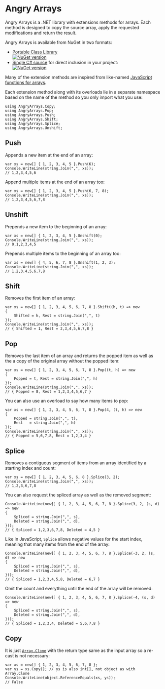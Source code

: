 # Angry Arrays

Angry Arrays is a .NET library with extensions methods for arrays. Each method
is designed to copy the source array, apply the requested modifications and
return the result.

Angry Arrays is available from NuGet in two formats:

  * [Portable Class Library][pclpkg]  
    [![NuGet version](https://badge.fury.io/nu/AngryArrays.svg)](http://badge.fury.io/nu/AngryArrays)
  * [Single C# source][srcpkg] for direct inclusion in your project:  
    [![NuGet version](https://badge.fury.io/nu/AngryArrays.Source.svg)](http://badge.fury.io/nu/AngryArrays.Source)

Many of the extension methods are inspired from like-named [JavaScript
functions for arrays][jsarray].

Each extension method along with its overloads lie in a separate namespace
based on the name of the method so you only import what you use:

    using AngryArrays.Copy;
    using AngryArrays.Pop;
    using AngryArrays.Push;
    using AngryArrays.Shift;
    using AngryArrays.Splice;
    using AngryArrays.Unshift;


## Push

Appends a new item at the end of an array:

    var xs = new[] { 1, 2, 3, 4, 5 }.Push(6);
    Console.WriteLine(string.Join(",", xs));
    // 1,2,3,4,5,6


Append multiple items at the end of an array too:

    var xs = new[] { 1, 2, 3, 4, 5 }.Push(6, 7, 8);
    Console.WriteLine(string.Join(",", xs));
    // 1,2,3,4,5,6,7,8

## Unshift

Prepends a new item to the beginning of an array:

    var xs = new[] { 1, 2, 3, 4, 5 }.Unshift(0);
    Console.WriteLine(string.Join(",", xs));
    // 0,1,2,3,4,5


Prepends multiple items to the beginning of an array too:

    var xs = new[] { 4, 5, 6, 7, 8 }.Unshift(1, 2, 3);
    Console.WriteLine(string.Join(",", xs));
    // 1,2,3,4,5,6,7,8

## Shift

Removes the first item of an array:

    var xs = new[] { 1, 2, 3, 4, 5, 6, 7, 8 }.Shift((h, t) => new
    {
        Shifted = h, Rest = string.Join(",", t)
    });
    Console.WriteLine(string.Join(",", xs));
    // { Shifted = 1, Rest = 2,3,4,5,6,7,8 }

## Pop

Removes the last item of an array and returns the popped item as well as the
a copy of the original array without the popped item:

    var xs = new[] { 1, 2, 3, 4, 5, 6, 7, 8 }.Pop((t, h) => new
    {
        Popped = t, Rest = string.Join(",", h)
    });
    Console.WriteLine(string.Join(",", xs));
    // { Popped = 8, Rest = 1,2,3,4,5,6,7 }

You can also use an overload to say how many items to pop:

    var xs = new[] { 1, 2, 3, 4, 5, 6, 7, 8 }.Pop(4, (t, h) => new
    {
        Popped = string.Join(",", t),
        Rest   = string.Join(",", h)
    });
    Console.WriteLine(string.Join(",", xs));
    // { Popped = 5,6,7,8, Rest = 1,2,3,4 }


## Splice

Removes a contiguous segment of items from an array identified by a starting
index and count:

    var xs = new[] { 1, 2, 3, 4, 5, 6, 8 }.Splice(3, 2);
    Console.WriteLine(string.Join(",", xs));
    // 1,2,3,6,7,8

You can also request the spliced array as well as the removed segment:

    Console.WriteLine(new[] { 1, 2, 3, 4, 5, 6, 7, 8 }.Splice(3, 2, (s, d) => new
    {
        Spliced = string.Join(",", s),
        Deleted = string.Join(",", d),
    }));
    // { Spliced = 1,2,3,6,7,8, Deleted = 4,5 }

Like in JavaScript, `Splice` allows negative values for the start index,
meaning that many items from the end of the array:

    Console.WriteLine(new[] { 1, 2, 3, 4, 5, 6, 7, 8 }.Splice(-3, 2, (s, d) => new
    {
        Spliced = string.Join(",", s),
        Deleted = string.Join(",", d),
    }));
    // { Spliced = 1,2,3,4,5,8, Deleted = 6,7 }

Omit the count and everything until the end of the array will be removed:

    Console.WriteLine(new[] { 1, 2, 3, 4, 5, 6, 7, 8 }.Splice(-4, (s, d) => new
    {
        Spliced = string.Join(",", s),
        Deleted = string.Join(",", d),
    }));
    // { Spliced = 1,2,3,4, Deleted = 5,6,7,8 }

## Copy

It is just [`Array.Clone`][array-clone] with the return type same as the
input array so a re-cast is not necessary:

    var xs = new[] { 1, 2, 3, 4, 5, 6, 7, 8 };
    var ys = xs.Copy(); // ys is also int[], not object as with Array.Clone
    Console.WriteLine(object.ReferenceEquals(xs, ys));
    // False



  [pclpkg]: https://www.nuget.org/packages/AngryArrays/
  [srcpkg]: https://www.nuget.org/packages/AngryArrays.Source/
  [jsarray]: https://developer.mozilla.org/en-US/docs/Web/JavaScript/Reference/Global_Objects/Array
  [array-clone]: https://msdn.microsoft.com/en-us/library/system.array.clone%28v=vs.110%29.aspx

